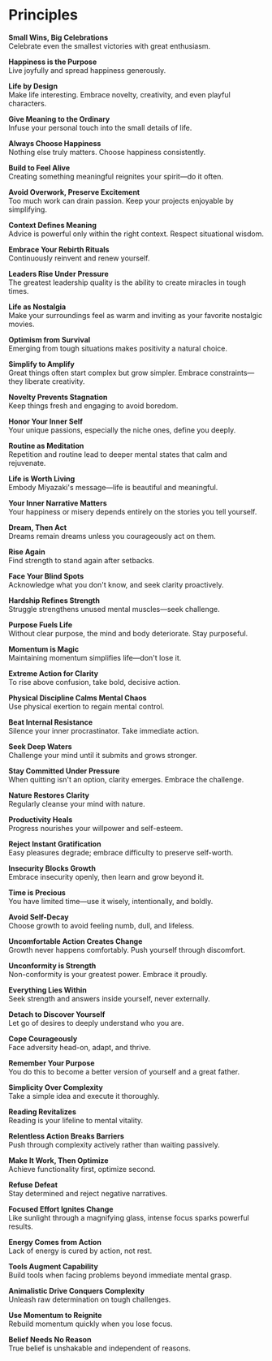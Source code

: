 # Principles

**Small Wins, Big Celebrations**  
Celebrate even the smallest victories with great enthusiasm.

**Happiness is the Purpose**  
Live joyfully and spread happiness generously.

**Life by Design**  
Make life interesting. Embrace novelty, creativity, and even playful characters.

**Give Meaning to the Ordinary**  
Infuse your personal touch into the small details of life.

**Always Choose Happiness**  
Nothing else truly matters. Choose happiness consistently.

**Build to Feel Alive**  
Creating something meaningful reignites your spirit—do it often.

**Avoid Overwork, Preserve Excitement**  
Too much work can drain passion. Keep your projects enjoyable by simplifying.

**Context Defines Meaning**  
Advice is powerful only within the right context. Respect situational wisdom.

**Embrace Your Rebirth Rituals**  
Continuously reinvent and renew yourself.

**Leaders Rise Under Pressure**  
The greatest leadership quality is the ability to create miracles in tough times.

**Life as Nostalgia**  
Make your surroundings feel as warm and inviting as your favorite nostalgic movies.

**Optimism from Survival**  
Emerging from tough situations makes positivity a natural choice.

**Simplify to Amplify**  
Great things often start complex but grow simpler. Embrace constraints—they liberate creativity.

**Novelty Prevents Stagnation**  
Keep things fresh and engaging to avoid boredom.

**Honor Your Inner Self**  
Your unique passions, especially the niche ones, define you deeply.

**Routine as Meditation**  
Repetition and routine lead to deeper mental states that calm and rejuvenate.

**Life is Worth Living**  
Embody Miyazaki's message—life is beautiful and meaningful.

**Your Inner Narrative Matters**  
Your happiness or misery depends entirely on the stories you tell yourself.

**Dream, Then Act**  
Dreams remain dreams unless you courageously act on them.

**Rise Again**  
Find strength to stand again after setbacks.

**Face Your Blind Spots**  
Acknowledge what you don't know, and seek clarity proactively.

**Hardship Refines Strength**  
Struggle strengthens unused mental muscles—seek challenge.

**Purpose Fuels Life**  
Without clear purpose, the mind and body deteriorate. Stay purposeful.

**Momentum is Magic**  
Maintaining momentum simplifies life—don't lose it.

**Extreme Action for Clarity**  
To rise above confusion, take bold, decisive action.

**Physical Discipline Calms Mental Chaos**  
Use physical exertion to regain mental control.

**Beat Internal Resistance**  
Silence your inner procrastinator. Take immediate action.

**Seek Deep Waters**  
Challenge your mind until it submits and grows stronger.

**Stay Committed Under Pressure**  
When quitting isn't an option, clarity emerges. Embrace the challenge.

**Nature Restores Clarity**  
Regularly cleanse your mind with nature.

**Productivity Heals**  
Progress nourishes your willpower and self-esteem.

**Reject Instant Gratification**  
Easy pleasures degrade; embrace difficulty to preserve self-worth.

**Insecurity Blocks Growth**  
Embrace insecurity openly, then learn and grow beyond it.

**Time is Precious**  
You have limited time—use it wisely, intentionally, and boldly.

**Avoid Self-Decay**  
Choose growth to avoid feeling numb, dull, and lifeless.

**Uncomfortable Action Creates Change**  
Growth never happens comfortably. Push yourself through discomfort.

**Unconformity is Strength**  
Non-conformity is your greatest power. Embrace it proudly.

**Everything Lies Within**  
Seek strength and answers inside yourself, never externally.

**Detach to Discover Yourself**  
Let go of desires to deeply understand who you are.

**Cope Courageously**  
Face adversity head-on, adapt, and thrive.

**Remember Your Purpose**  
You do this to become a better version of yourself and a great father.

**Simplicity Over Complexity**  
Take a simple idea and execute it thoroughly.

**Reading Revitalizes**  
Reading is your lifeline to mental vitality.

**Relentless Action Breaks Barriers**  
Push through complexity actively rather than waiting passively.

**Make It Work, Then Optimize**  
Achieve functionality first, optimize second.

**Refuse Defeat**  
Stay determined and reject negative narratives.

**Focused Effort Ignites Change**  
Like sunlight through a magnifying glass, intense focus sparks powerful results.

**Energy Comes from Action**  
Lack of energy is cured by action, not rest.

**Tools Augment Capability**  
Build tools when facing problems beyond immediate mental grasp.

**Animalistic Drive Conquers Complexity**  
Unleash raw determination on tough challenges.

**Use Momentum to Reignite**  
Rebuild momentum quickly when you lose focus.

**Belief Needs No Reason**  
True belief is unshakable and independent of reasons.